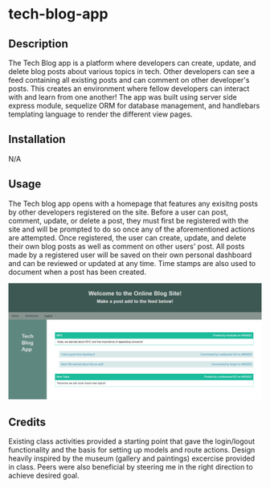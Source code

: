 # tech-blog-app

## Description

The Tech Blog app is a platform where developers can create, update, and delete blog posts about various topics in tech. Other developers can see a feed containing all existing posts and can comment on other developer's posts. This creates an environment where fellow developers can interact with and learn from one another! The app was built using server side express module, sequelize ORM for database management, and handlebars templating language to render the different view pages.

## Installation

N/A
## Usage

The Tech blog app opens with a homepage that features any exisitng posts by other developers registered on the site. Before a user can post, comment, update, or delete a post, they must first be registered with the site and will be prompted to do so once any of the aforementioned actions are attempted. Once registered, the user can create, update, and delete their own blog posts as well as comment on other users' post. All posts made by a registered user will be saved on their own personal dashboard and can be reviewed or updated at any time. Time stamps are also used to document when a post has been created.

![Tech Blog](./assets/Tech-Blog.png)

## Credits

Existing class activities provided a starting point that gave the login/logout functionality and the basis for setting up models and route actions.
Design heavily inspired by the museum (gallery and paintings) excercise provided in class.
Peers were also beneficial by steering me in the right direction to achieve desired goal.


